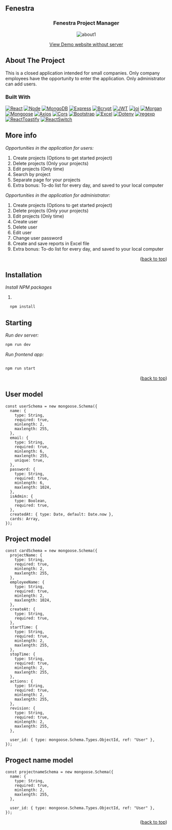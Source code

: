<a name="readme-top"></a>

## Fenestra

<div align="center">
  <a href=""https://github.com/alexkuf/reactFinalyProject/assets/111445523/15e6980d-55e5-4587-b10d-7e43965f66f8">
  
  </a>

  <h3 align="center">Fenestra Project Manager</h3>

![about1](https://github.com/alexkuf/reactFinalyProject/assets/111445523/a4ea90de-1121-4d42-9485-156fd04aa9fe)

<a 
href="https://animated-halva-f26411.netlify.app/">View Demo website without server</a>

</div>
<!-- ABOUT THE PROJECT -->

## About The Project

This is a closed application intended for small companies. Only
company employees have the opportunity to enter the application.
Only administrator can add users.

### Built With

[![React][React.js]][React-url] [![Node][Node.js]][Node-url] [![MongoDB][MongoDB]][MongoDB-url] [![Express][Express.js]][Express-url] [![Bcrypt][Bcrypt.js]][Bcrypt-url] [![JWT][JWT]][JWT-url] [![joi][joi]][joi-url] [![Morgan][Morgan]][Morgan-url]
[![Mongoose][Mongoose.js]][Mongoose-url] [![Axios][Axios]][Axios-url] [![Cors][Cors]][Cors-url] [![Bootstrap][Bootstrap]][Bootstrap-url]
[![Excel][Excel]][Excel-url] [![Dotenv][Dotenv]][Dotenv-url] [![regexp][regexp]][regexp-url] [![ReactToastify][ReactToastify]][ReactToastify-url] [![ReactSwitch][ReactSwitch]][ReactSwitch-url]

<!-- GETTING STARTED -->

## More info

_Opportunities in the application for users:_

1. Create projects (Options to get started project)
2. Delete projects (Only your projects)
3. Edit projects (Only time)
4. Search by project
5. Separate page for your projects
6. Extra bonus: To-do list for every day, and saved to your
   local computer

_Opportunities in the application for administrator:_

1. Create projects (Options to get started project)
2. Delete projects (Only your projects)
3. Edit projects (Only time)
4. Create user
5. Delete user
6. Edit user
7. Change user password
8. Create and save reports in Excel file
9. Extra bonus: To-do list for every day, and saved to your
   local computer

<p align="right">(<a href="#readme-top">back to top</a>)</p>

## Installation

_Install NPM packages_

1.

```sh
  npm install
```

## Starting

_Run dev server:_

```sh
npm run dev
```

_Run frontend app:_

```sh

npm run start
```

<p align="right">(<a href="#readme-top">back to top</a>)</p>

## User model

```
const userSchema = new mongoose.Schema({
  name: {
    type: String,
    required: true,
    minlength: 2,
    maxlength: 255,
  },
  email: {
    type: String,
    required: true,
    minlength: 6,
    maxlength: 255,
    unique: true,
  },
  password: {
    type: String,
    required: true,
    minlength: 6,
    maxlength: 1024,
  },
  isAdmin: {
    type: Boolean,
    required: true,
  },
  createdAt: { type: Date, default: Date.now },
  cards: Array,
});
```

## Project model

```
const cardSchema = new mongoose.Schema({
  projectName: {
    type: String,
    required: true,
    minlength: 2,
    maxlength: 255,
  },
  employeeName: {
    type: String,
    required: true,
    minlength: 2,
    maxlength: 1024,
  },
  createAt: {
    type: String,
    required: true,
  },
  startTime: {
    type: String,
    required: true,
    minlength: 2,
    maxlength: 255,
  },
  stopTime: {
    type: String,
    required: true,
    minlength: 2,
    maxlength: 255,
  },
  actions: {
    type: String,
    required: true,
    minlength: 2,
    maxlength: 255,
  },
  revision: {
    type: String,
    required: true,
    minlength: 2,
    maxlength: 255,
  },

  user_id: { type: mongoose.Schema.Types.ObjectId, ref: "User" },
});
```

## Progect name model

```
const projectnameSchema = new mongoose.Schema({
  name: {
    type: String,
    required: true,
    minlength: 2,
    maxlength: 255,
  },

  user_id: { type: mongoose.Schema.Types.ObjectId, ref: "User" },
});

```

<p align="right">(<a href="#readme-top">back to top</a>)</p>

<!-- MARKDOWN LINKS & IMAGES -->
<!-- https://www.markdownguide.org/basic-syntax/#reference-style-links -->

[React.js]: https://img.shields.io/badge/React-20232A?style=for-the-badge&logo=react&logoColor=61DAFB
[React-url]: https://reactjs.org/
[Node.js]: https://img.shields.io/badge/node.js-000000?style=for-the-badge&logo=nextdotjs&logoColor=white
[Node-url]: https://nodejs.org/
[MongoDB]: https://img.shields.io/badge/mongoDB/Atlas-20232A?style=for-the-badge&logo=mongoDB&logoColor=green
[MongoDB-url]: https://www.mongodb.com/
[Express.js]: https://img.shields.io/badge/Express.js-35495E?style=for-the-badge&logo=expressjs&logoColor=4FC08D
[Express-url]: https://expressjs.com/
[Bcrypt.js]: https://img.shields.io/badge/Bcrypt.js-DD0031?style=for-the-badge&logo=bcrypt&logoColor=white
[Bcrypt-url]: https://yepcode.io/
[JWT]: https://img.shields.io/badge/JWT-4A4A55?style=for-the-badge&logo=jwt&logoColor=FF3E00
[JWT-url]: https://jwt.io/
[joi]: https://img.shields.io/badge/joi-FF2D20?style=for-the-badge&logo=joil&logoColor=white
[joi-url]: https://joi.dev/
[Morgan]: https://img.shields.io/badge/Morgan-563D7C?style=for-the-badge&logo=morgan&logoColor=white
[Morgan-url]: https://coralogix.com/
[Mongoose.js]: https://img.shields.io/badge/Mongoose-0769AD?style=for-the-badge&logo=mongoose&logoColor=white
[Mongoose-url]: https://mongoosejs.com/
[Axios]: https://img.shields.io/badge/Axios-8A2BE2?style=for-the-badge&logo=Axios&logoColor=white
[Axios-url]: https://www.npmjs.com/package/axios
[Cors]: https://img.shields.io/badge/Cors-0769AD?style=for-the-badge&logo=cors&logoColor=white
[Cors-url]: https://www.npmjs.com/package/cors
[Bootstrap]: https://img.shields.io/badge/Bootstrap-0769AD?style=for-the-badge&logo=Bootstrap&logoColor=white
[Bootstrap-url]: https://getbootstrap.com/
[Excel]: https://img.shields.io/badge/Excel(xlsx)-44cc11?style=for-the-badge&logo=Excel(xlsx)&logoColor=green
[Excel-url]: https://www.npmjs.com/package/xlsx
[Dotenv]: https://img.shields.io/badge/.env-ecd53f?style=for-the-badge&logo=.env&logoColor=white
[Dotenv-url]: https://www.npmjs.com/package/dotenv
[regexp]: https://img.shields.io/badge/RegExP(.*)-e75223?style=for-the-badge&logo=RegExP(.*)&logoColor=green
[regexp-url]: https://www.npmjs.com/package/regexp
[ReactToastify]: https://img.shields.io/badge/React-(Toastify)-e75223?style=for-the-badge&logo=React-(Toastify)&logoColor=e75223
[ReactToastify-url]: https://www.npmjs.com/package/react-toastify
[ReactSwitch]: https://img.shields.io/badge/React-(switch)-0769AD?style=for-the-badge&logo=React-(switch)&logoColor=0769AD
[ReactSwitch-url]: https://www.npmjs.com/package/react-switch
